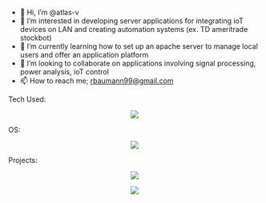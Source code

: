 - 👋 Hi, I’m @atlas-v
- 👀 I’m interested in developing server applications for integrating ioT devices on LAN and creating automation systems (ex. TD ameritrade stockbot)
- 🌱 I’m currently learning how to set up an apache server to manage local users and offer an application platform
- 💞️ I’m looking to collaborate on applications involving signal processing, power analysis, ioT control 
- 📫 How to reach me; rbaumann99@gmail.com

Tech Used:
<p align="center">
  <a style="pointer-events: none;  cursor: default;">
    <img src="https://skillicons.dev/icons?i=html,js,css,nodejs,postgresql,react,python&perline=3&theme=light" />
  </a>
</p>
OS:
<p align="center">
  <a style="pointer-events: none;  cursor: default;">
    <img src="https://skillicons.dev/icons?i=linux&theme=light" />
  </a>
</p>
Projects:
<p align="center">
  <a style="pointer-events: none;  cursor: default;">
    <img src="https://skillicons.dev/icons?i=raspberrypi,ros&theme=light" />
  </a>
</p>
<p align="center">
<a href="https://visitcount.itsvg.in">
  <img src="https://visitcount.itsvg.in/api?id=atlas-v&label=Views&color=3&icon=5&pretty=true" />
</a>
</p>
